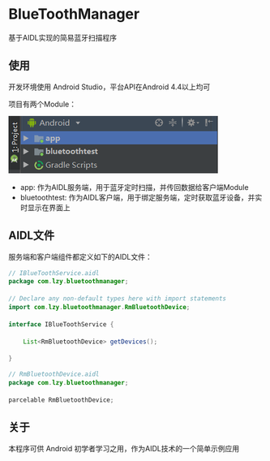 # BlueToothManager
基于AIDL实现的简易蓝牙扫描程序



## 使用

开发环境使用 Android Studio，平台API在Android 4.4以上均可

项目有两个Module：

![module](images/module.png)

* app: 作为AIDL服务端，用于蓝牙定时扫描，并传回数据给客户端Module
* bluetoothtest: 作为AIDL客户端，用于绑定服务端，定时获取蓝牙设备，并实时显示在界面上



## AIDL文件

服务端和客户端组件都定义如下的AIDL文件：

```java
// IBlueToothService.aidl
package com.lzy.bluetoothmanager;

// Declare any non-default types here with import statements
import com.lzy.bluetoothmanager.RmBluetoothDevice;

interface IBlueToothService {

    List<RmBluetoothDevice> getDevices();

}
```

```java
// RmBluetoothDevice.aidl
package com.lzy.bluetoothmanager;

parcelable RmBluetoothDevice;

```



## 关于

本程序可供 Android 初学者学习之用，作为AIDL技术的一个简单示例应用





